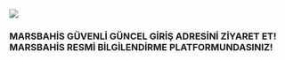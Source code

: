 <h2><a href="https://tinyurl.com/3wuj6mrk"><img src="https://hizliresim.com/rgtvsfa"></a></h2>

<h3>MARSBAHİS GÜVENLİ GÜNCEL GİRİŞ ADRESİNİ ZİYARET ET! MARSBAHİS RESMİ BİLGİLENDİRME PLATFORMUNDASINIZ!</h3>

